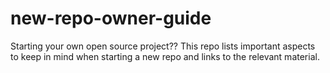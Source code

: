 # new-repo-owner-guide
Starting your own open source project?? This repo lists important aspects to keep in mind when starting a new repo and links to the relevant material.
